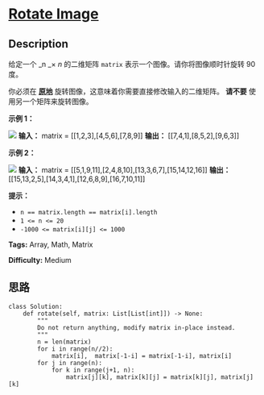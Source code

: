 # [Rotate Image][title]

## Description

给定一个 _n  _×  _n_ 的二维矩阵 `matrix` 表示一个图像。请你将图像顺时针旋转 90 度。

你必须在
**[原地](https://baike.baidu.com/item/%E5%8E%9F%E5%9C%B0%E7%AE%97%E6%B3%95)**
旋转图像，这意味着你需要直接修改输入的二维矩阵。 **请不要** 使用另一个矩阵来旋转图像。



**示例 1：**

![](https://assets.leetcode.com/uploads/2020/08/28/mat1.jpg)
            **输入：** matrix = [[1,2,3],[4,5,6],[7,8,9]]    **输出：** [[7,4,1],[8,5,2],[9,6,3]]    

**示例 2：**

![](https://assets.leetcode.com/uploads/2020/08/28/mat2.jpg)
            **输入：** matrix = [[5,1,9,11],[2,4,8,10],[13,3,6,7],[15,14,12,16]]    **输出：** [[15,13,2,5],[14,3,4,1],[12,6,8,9],[16,7,10,11]]    



**提示：**

  * `n == matrix.length == matrix[i].length`
  * `1 <= n <= 20`
  * `-1000 <= matrix[i][j] <= 1000`




**Tags:** Array, Math, Matrix

**Difficulty:** Medium

## 思路

``` python3
class Solution:
    def rotate(self, matrix: List[List[int]]) -> None:
        """
        Do not return anything, modify matrix in-place instead.
        """
        n = len(matrix)
        for i in range(n//2):
            matrix[i],  matrix[-1-i] = matrix[-1-i], matrix[i]
        for j in range(n):
            for k in range(j+1, n):
                matrix[j][k], matrix[k][j] = matrix[k][j], matrix[j][k]
```

[title]: https://leetcode-cn.com/problems/rotate-image
